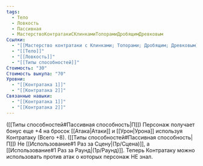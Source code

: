 ```yaml
---
tags:
  - Тело
  - Ловкость
  - Пассивная
  - МастерствоКонтратакиСКлинкамиТопорамиДробящимДревковым
Ссылки:
  - "[[Мастерство контратаки с Клинками; Топорами; Дробящим; Древковым]]"
  - "[[Тело]]"
  - "[[Ловкость]]"
  - "[[Типы способностей]]"
Стоимость: "30"
Стоимость выкупа: "70"
Уровни:
  - "[[Контратака 1]]"
  - "[[Контратака 2]]"
Связанные навыки:
  - "[[Контратака 1]]"
  - "[[Контратака 2]]"
---
```

([[Типы способностей#Пассивная способность|П]]) Персонаж получает бонус еще +4 на бросок [[Атака|Атаки]] и [[Урон|Урона]] используя Контратаку (Всего +8).
([[Типы способностей#Пассивная способность|П]]) Не [[Использование#1 Раз за Сцену|(1р/Сцена)]], а [[Использование#1 Раз за Раунд|(1р/Раунд)]].
Теперь Контратаку можно использовать против атак о которых персонаж НЕ знал.
